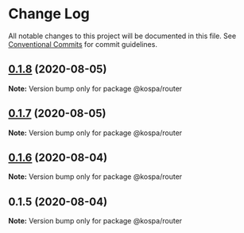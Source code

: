 # Change Log

All notable changes to this project will be documented in this file.
See [Conventional Commits](https://conventionalcommits.org) for commit guidelines.

## [0.1.8](https://github.com/spatools/kospa/compare/@kospa/router@0.1.7...@kospa/router@0.1.8) (2020-08-05)

**Note:** Version bump only for package @kospa/router





## [0.1.7](https://github.com/spatools/kospa/compare/@kospa/router@0.1.6...@kospa/router@0.1.7) (2020-08-05)

**Note:** Version bump only for package @kospa/router





## [0.1.6](https://github.com/spatools/kospa/compare/@kospa/router@0.1.5...@kospa/router@0.1.6) (2020-08-04)

**Note:** Version bump only for package @kospa/router





## 0.1.5 (2020-08-04)

**Note:** Version bump only for package @kospa/router
